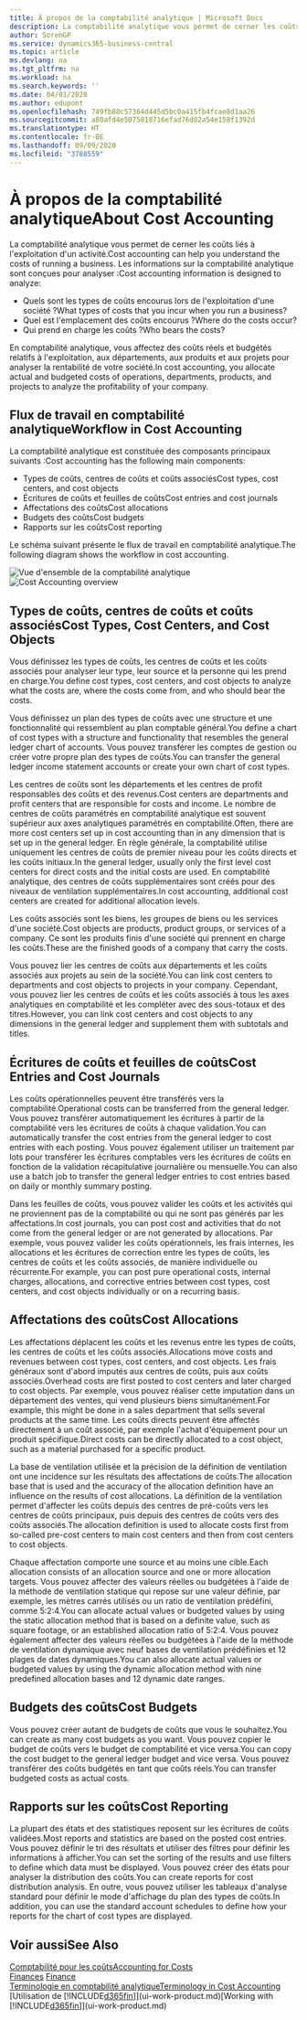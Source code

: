 ```yaml
---
title: À propos de la comptabilité analytique | Microsoft Docs
description: La comptabilité analytique vous permet de cerner les coûts liés à l'exploitation d'un activié.
author: SorenGP
ms.service: dynamics365-business-central
ms.topic: article
ms.devlang: na
ms.tgt_pltfrm: na
ms.workload: na
ms.search.keywords: ''
ms.date: 04/01/2020
ms.author: edupont
ms.openlocfilehash: 749fb88c57364d445d5bc0a415fb4fcae8d1aa26
ms.sourcegitcommit: a80afd4e5075018716efad76d82a54e158f1392d
ms.translationtype: HT
ms.contentlocale: fr-BE
ms.lasthandoff: 09/09/2020
ms.locfileid: "3788559"
---
```

# <a name="about-cost-accounting"></a><span data-ttu-id="bcefd-103">À propos de la comptabilité analytique</span><span class="sxs-lookup"><span data-stu-id="bcefd-103">About Cost Accounting</span></span>
<span data-ttu-id="bcefd-104">La comptabilité analytique vous permet de cerner les coûts liés à l'exploitation d'un activité.</span><span class="sxs-lookup"><span data-stu-id="bcefd-104">Cost accounting can help you understand the costs of running a business.</span></span> <span data-ttu-id="bcefd-105">Les informations sur la comptabilité analytique sont conçues pour analyser :</span><span class="sxs-lookup"><span data-stu-id="bcefd-105">Cost accounting information is designed to analyze:</span></span>  

-   <span data-ttu-id="bcefd-106">Quels sont les types de coûts encourus lors de l'exploitation d'une société ?</span><span class="sxs-lookup"><span data-stu-id="bcefd-106">What types of costs that you incur when you run a business?</span></span>  
-   <span data-ttu-id="bcefd-107">Quel est l'emplacement des coûts encourus ?</span><span class="sxs-lookup"><span data-stu-id="bcefd-107">Where do the costs occur?</span></span>  
-   <span data-ttu-id="bcefd-108">Qui prend en charge les coûts ?</span><span class="sxs-lookup"><span data-stu-id="bcefd-108">Who bears the costs?</span></span>  

<span data-ttu-id="bcefd-109">En comptabilité analytique, vous affectez des coûts réels et budgétés relatifs à l'exploitation, aux départements, aux produits et aux projets pour analyser la rentabilité de votre société.</span><span class="sxs-lookup"><span data-stu-id="bcefd-109">In cost accounting, you allocate actual and budgeted costs of operations, departments, products, and projects to analyze the profitability of your company.</span></span>  

## <a name="workflow-in-cost-accounting"></a><span data-ttu-id="bcefd-110">Flux de travail en comptabilité analytique</span><span class="sxs-lookup"><span data-stu-id="bcefd-110">Workflow in Cost Accounting</span></span>  
<span data-ttu-id="bcefd-111">La comptabilité analytique est constituée des composants principaux suivants :</span><span class="sxs-lookup"><span data-stu-id="bcefd-111">Cost accounting has the following main components:</span></span>  

-   <span data-ttu-id="bcefd-112">Types de coûts, centres de coûts et coûts associés</span><span class="sxs-lookup"><span data-stu-id="bcefd-112">Cost types, cost centers, and cost objects</span></span>  
-   <span data-ttu-id="bcefd-113">Écritures de coûts et feuilles de coûts</span><span class="sxs-lookup"><span data-stu-id="bcefd-113">Cost entries and cost journals</span></span>  
-   <span data-ttu-id="bcefd-114">Affectations des coûts</span><span class="sxs-lookup"><span data-stu-id="bcefd-114">Cost allocations</span></span>  
-   <span data-ttu-id="bcefd-115">Budgets des coûts</span><span class="sxs-lookup"><span data-stu-id="bcefd-115">Cost budgets</span></span>
-   <span data-ttu-id="bcefd-116">Rapports sur les coûts</span><span class="sxs-lookup"><span data-stu-id="bcefd-116">Cost reporting</span></span>  

<span data-ttu-id="bcefd-117">Le schéma suivant présente le flux de travail en comptabilité analytique.</span><span class="sxs-lookup"><span data-stu-id="bcefd-117">The following diagram shows the workflow in cost accounting.</span></span>  

<span data-ttu-id="bcefd-118">![Vue d'ensemble de la comptabilité analytique](media/costaccountingoverview.png "CostAccountingOverview")</span><span class="sxs-lookup"><span data-stu-id="bcefd-118">![Cost Accounting overview](media/costaccountingoverview.png "CostAccountingOverview")</span></span>  

## <a name="cost-types-cost-centers-and-cost-objects"></a><span data-ttu-id="bcefd-119">Types de coûts, centres de coûts et coûts associés</span><span class="sxs-lookup"><span data-stu-id="bcefd-119">Cost Types, Cost Centers, and Cost Objects</span></span>  
<span data-ttu-id="bcefd-120">Vous définissez les types de coûts, les centres de coûts et les coûts associés pour analyser leur type, leur source et la personne qui les prend en charge.</span><span class="sxs-lookup"><span data-stu-id="bcefd-120">You define cost types, cost centers, and cost objects to analyze what the costs are, where the costs come from, and who should bear the costs.</span></span>  

<span data-ttu-id="bcefd-121">Vous définissez un plan des types de coûts avec une structure et une fonctionnalité qui ressemblent au plan comptable général.</span><span class="sxs-lookup"><span data-stu-id="bcefd-121">You define a chart of cost types with a structure and functionality that resembles the general ledger chart of accounts.</span></span> <span data-ttu-id="bcefd-122">Vous pouvez transférer les comptes de gestion ou créer votre propre plan des types de coûts.</span><span class="sxs-lookup"><span data-stu-id="bcefd-122">You can transfer the general ledger income statement accounts or create your own chart of cost types.</span></span>  

<span data-ttu-id="bcefd-123">Les centres de coûts sont les départements et les centres de profit responsables des coûts et des revenus.</span><span class="sxs-lookup"><span data-stu-id="bcefd-123">Cost centers are departments and profit centers that are responsible for costs and income.</span></span> <span data-ttu-id="bcefd-124">Le nombre de centres de coûts paramétrés en comptabilité analytique est souvent supérieur aux axes analytiques paramétrés en comptabilité.</span><span class="sxs-lookup"><span data-stu-id="bcefd-124">Often, there are more cost centers set up in cost accounting than in any dimension that is set up in the general ledger.</span></span> <span data-ttu-id="bcefd-125">En règle générale, la comptabilité utilise uniquement les centres de coûts de premier niveau pour les coûts directs et les coûts initiaux.</span><span class="sxs-lookup"><span data-stu-id="bcefd-125">In the general ledger, usually only the first level cost centers for direct costs and the initial costs are used.</span></span> <span data-ttu-id="bcefd-126">En comptabilité analytique, des centres de coûts supplémentaires sont créés pour des niveaux de ventilation supplémentaires.</span><span class="sxs-lookup"><span data-stu-id="bcefd-126">In cost accounting, additional cost centers are created for additional allocation levels.</span></span>  

<span data-ttu-id="bcefd-127">Les coûts associés sont les biens, les groupes de biens ou les services d'une société.</span><span class="sxs-lookup"><span data-stu-id="bcefd-127">Cost objects are products, product groups, or services of a company.</span></span> <span data-ttu-id="bcefd-128">Ce sont les produits finis d'une société qui prennent en charge les coûts.</span><span class="sxs-lookup"><span data-stu-id="bcefd-128">These are the finished goods of a company that carry the costs.</span></span>  

<span data-ttu-id="bcefd-129">Vous pouvez lier les centres de coûts aux départements et les coûts associés aux projets au sein de la société.</span><span class="sxs-lookup"><span data-stu-id="bcefd-129">You can link cost centers to departments and cost objects to projects in your company.</span></span> <span data-ttu-id="bcefd-130">Cependant, vous pouvez lier les centres de coûts et les coûts associés à tous les axes analytiques en comptabilité et les compléter avec des sous-totaux et des titres.</span><span class="sxs-lookup"><span data-stu-id="bcefd-130">However, you can link cost centers and cost objects to any dimensions in the general ledger and supplement them with subtotals and titles.</span></span>  

## <a name="cost-entries-and-cost-journals"></a><span data-ttu-id="bcefd-131">Écritures de coûts et feuilles de coûts</span><span class="sxs-lookup"><span data-stu-id="bcefd-131">Cost Entries and Cost Journals</span></span>  
<span data-ttu-id="bcefd-132">Les coûts opérationnelles peuvent être transférés vers la comptabilité.</span><span class="sxs-lookup"><span data-stu-id="bcefd-132">Operational costs can be transferred from the general ledger.</span></span> <span data-ttu-id="bcefd-133">Vous pouvez transférer automatiquement les écritures à partir de la comptabilité vers les écritures de coûts à chaque validation.</span><span class="sxs-lookup"><span data-stu-id="bcefd-133">You can automatically transfer the cost entries from the general ledger to cost entries with each posting.</span></span> <span data-ttu-id="bcefd-134">Vous pouvez également utiliser un traitement par lots pour transférer les écritures comptables vers les écritures de coûts en fonction de la validation récapitulative journalière ou mensuelle.</span><span class="sxs-lookup"><span data-stu-id="bcefd-134">You can also use a batch job to transfer the general ledger entries to cost entries based on daily or monthly summary posting.</span></span>  

<span data-ttu-id="bcefd-135">Dans les feuilles de coûts, vous pouvez valider les coûts et les activités qui ne proviennent pas de la comptabilité ou qui ne sont pas générés par les affectations.</span><span class="sxs-lookup"><span data-stu-id="bcefd-135">In cost journals, you can post cost and activities that do not come from the general ledger or are not generated by allocations.</span></span> <span data-ttu-id="bcefd-136">Par exemple, vous pouvez valider les coûts opérationnels, les frais internes, les allocations et les écritures de correction entre les types de coûts, les centres de coûts et les coûts associés, de manière individuelle ou récurrente.</span><span class="sxs-lookup"><span data-stu-id="bcefd-136">For example, you can post pure operational costs, internal charges, allocations, and corrective entries between cost types, cost centers, and cost objects individually or on a recurring basis.</span></span>  

## <a name="cost-allocations"></a><span data-ttu-id="bcefd-137">Affectations des coûts</span><span class="sxs-lookup"><span data-stu-id="bcefd-137">Cost Allocations</span></span>  
<span data-ttu-id="bcefd-138">Les affectations déplacent les coûts et les revenus entre les types de coûts, les centres de coûts et les coûts associés.</span><span class="sxs-lookup"><span data-stu-id="bcefd-138">Allocations move costs and revenues between cost types, cost centers, and cost objects.</span></span> <span data-ttu-id="bcefd-139">Les frais généraux sont d'abord imputés aux centres de coûts, puis aux coûts associés.</span><span class="sxs-lookup"><span data-stu-id="bcefd-139">Overhead costs are first posted to cost centers and later charged to cost objects.</span></span> <span data-ttu-id="bcefd-140">Par exemple, vous pouvez réaliser cette imputation dans un département des ventes, qui vend plusieurs biens simultanément.</span><span class="sxs-lookup"><span data-stu-id="bcefd-140">For example, this might be done in a sales department that sells several products at the same time.</span></span> <span data-ttu-id="bcefd-141">Les coûts directs peuvent être affectés directement à un coût associé, par exemple l'achat d'équipement pour un produit spécifique.</span><span class="sxs-lookup"><span data-stu-id="bcefd-141">Direct costs can be directly allocated to a cost object, such as a material purchased for a specific product.</span></span>  

<span data-ttu-id="bcefd-142">La base de ventilation utilisée et la précision de la définition de ventilation ont une incidence sur les résultats des affectations de coûts.</span><span class="sxs-lookup"><span data-stu-id="bcefd-142">The allocation base that is used and the accuracy of the allocation definition have an influence on the results of cost allocations.</span></span> <span data-ttu-id="bcefd-143">La définition de la ventilation permet d'affecter les coûts depuis des centres de pré-coûts vers les centres de coûts principaux, puis depuis des centres de coûts vers des coûts associés.</span><span class="sxs-lookup"><span data-stu-id="bcefd-143">The allocation definition is used to allocate costs first from so-called pre-cost centers to main cost centers and then from cost centers to cost objects.</span></span>  

<span data-ttu-id="bcefd-144">Chaque affectation comporte une source et au moins une cible.</span><span class="sxs-lookup"><span data-stu-id="bcefd-144">Each allocation consists of an allocation source and one or more allocation targets.</span></span> <span data-ttu-id="bcefd-145">Vous pouvez affecter des valeurs réelles ou budgétées à l'aide de la méthode de ventilation statique qui repose sur une valeur définie, par exemple, les mètres carrés utilisés ou un ratio de ventilation prédéfini, comme 5:2:4.</span><span class="sxs-lookup"><span data-stu-id="bcefd-145">You can allocate actual values or budgeted values by using the static allocation method that is based on a definite value, such as square footage, or an established allocation ratio of 5:2:4.</span></span> <span data-ttu-id="bcefd-146">Vous pouvez également affecter des valeurs réelles ou budgétées à l'aide de la méthode de ventilation dynamique avec neuf bases de ventilation prédéfinies et 12 plages de dates dynamiques.</span><span class="sxs-lookup"><span data-stu-id="bcefd-146">You can also allocate actual values or budgeted values by using the dynamic allocation method with nine predefined allocation bases and 12 dynamic date ranges.</span></span>  

## <a name="cost-budgets"></a><span data-ttu-id="bcefd-147">Budgets des coûts</span><span class="sxs-lookup"><span data-stu-id="bcefd-147">Cost Budgets</span></span>  
<span data-ttu-id="bcefd-148">Vous pouvez créer autant de budgets de coûts que vous le souhaitez.</span><span class="sxs-lookup"><span data-stu-id="bcefd-148">You can create as many cost budgets as you want.</span></span> <span data-ttu-id="bcefd-149">Vous pouvez copier le budget de coûts vers le budget de comptabilité et vice versa.</span><span class="sxs-lookup"><span data-stu-id="bcefd-149">You can copy the cost budget to the general ledger budget and vice versa.</span></span> <span data-ttu-id="bcefd-150">Vous pouvez transférer des coûts budgétés en tant que coûts réels.</span><span class="sxs-lookup"><span data-stu-id="bcefd-150">You can transfer budgeted costs as actual costs.</span></span>  

## <a name="cost-reporting"></a><span data-ttu-id="bcefd-151">Rapports sur les coûts</span><span class="sxs-lookup"><span data-stu-id="bcefd-151">Cost Reporting</span></span>  
<span data-ttu-id="bcefd-152">La plupart des états et des statistiques reposent sur les écritures de coûts validées.</span><span class="sxs-lookup"><span data-stu-id="bcefd-152">Most reports and statistics are based on the posted cost entries.</span></span> <span data-ttu-id="bcefd-153">Vous pouvez définir le tri des résultats et utiliser des filtres pour définir les informations à afficher.</span><span class="sxs-lookup"><span data-stu-id="bcefd-153">You can set the sorting of the results and use filters to define which data must be displayed.</span></span> <span data-ttu-id="bcefd-154">Vous pouvez créer des états pour analyser la distribution des coûts.</span><span class="sxs-lookup"><span data-stu-id="bcefd-154">You can create reports for cost distribution analysis.</span></span> <span data-ttu-id="bcefd-155">En outre, vous pouvez utiliser les tableaux d'analyse standard pour définir le mode d'affichage du plan des types de coûts.</span><span class="sxs-lookup"><span data-stu-id="bcefd-155">In addition, you can use the standard account schedules to define how your reports for the chart of cost types are displayed.</span></span>  

## <a name="see-also"></a><span data-ttu-id="bcefd-156">Voir aussi</span><span class="sxs-lookup"><span data-stu-id="bcefd-156">See Also</span></span>  
 [<span data-ttu-id="bcefd-157">Comptabilité pour les coûts</span><span class="sxs-lookup"><span data-stu-id="bcefd-157">Accounting for Costs</span></span>](finance-manage-cost-accounting.md)  
 <span data-ttu-id="bcefd-158">[Finances](finance.md) </span><span class="sxs-lookup"><span data-stu-id="bcefd-158">[Finance](finance.md) </span></span>  
 [<span data-ttu-id="bcefd-159">Terminologie en comptabilité analytique</span><span class="sxs-lookup"><span data-stu-id="bcefd-159">Terminology in Cost Accounting</span></span>](finance-terminology-in-cost-accounting.md)  
 <span data-ttu-id="bcefd-160">[Utilisation de [!INCLUDE[d365fin](includes/d365fin_md.md)]](ui-work-product.md)</span><span class="sxs-lookup"><span data-stu-id="bcefd-160">[Working with [!INCLUDE[d365fin](includes/d365fin_md.md)]](ui-work-product.md)</span></span>

